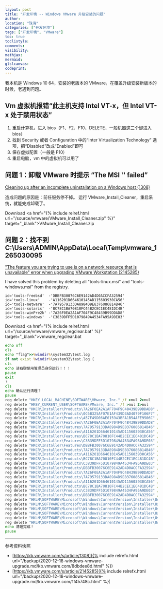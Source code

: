 ```yaml
---
layout: post
title: "开发环境 -- Windows VMware 升级安装的问题"
author:
location: "珠海"
categories: ["开发环境"]
tags: ["开发环境", "VMware"]
toc: true
toclistyle:
comments:
visibility:
mathjax:
mermaid:
glslcanvas:
codeprint:
---
```


我本机是 Windows 10 64，安装的老版本的 VMware，在覆盖升级安装新版本的时候，老遇到问题。


## Vm 虚拟机报错“此主机支持 Intel VT-x，但 Intel VT-x 处于禁用状态”

1. 重启计算机，进入 bios（F1、F2、F10、DELETE，一般机器这三个键进入 bios）
2. 找到 Security 或者 Configuration 中的“Inter Virtualization Technology” 选项，把“Disabled”改成“Enabled”即可
3. 保存虚拟配置（一般是 F10）
4. 重启电脑，vm 中的虚拟机可以用了


## 问题 1：卸载 VMware 时提示 “The MSI '' failed”

[Cleaning up after an incomplete uninstallation on a Windows host (1308)](https://kb.vmware.com/s/article/1308)

造成问题的原因是：前任服务停不掉。
运行 VMware_Install_Cleaner，重启系统，就能完成卸载了。

Download <a href="{% include relref.html url="/source/vmware/VMware_Install_Cleaner.zip" %}" target="_blank">VMware_Install_Cleaner.zip</a>


## 问题 2：找不到 C:\Users\ADMIN\AppData\Local\Temp\vmware_1265030095

["The feature you are trying to use is on a network resource that is unavailable" error when upgrading VMware Workstation (2145285)](https://kb.vmware.com/s/article/2145285)

I have solved this problem by deleting all "tools-linux.msi" and "tools-windows.msi" from the registry.

```
id='tools-freebsd'  -'DBBFB30076C6E9142AD4D0ACCFA32594'
id='tools-linux'    -'A116201D664610145AD115603930CA56'
id='tools-netware'  -'7A79579133DA8984D9E8376086814B46'
id='tools-solaris'  -'BC78C1BA70810FC44B2CEC1EC481DC4B'
id='tools-winPre2k' -'7A26F0EA2A1AF704F9C48439B99DDAD8'
id='tools-windows'  -'C3839DFF5D1079849A4534FA95A9DE03'
```

Download <a href="{% include relref.html url="/source/vmware/vmware_regclear.bat" %}" target="_blank">vmware_regclear.bat</a>

```bat
echo off
cls
echo "flag">>%windir%\system32\test.log
if not exist %windir%\system32\test.log (
cls
echo 请右键使用管理员身份运行！！！
pause
exit
)
cls
echo 确认进行清理？
pause
reg delete "HKEY_LOCAL_MACHINE\SOFTWARE\VMware, Inc." /f >nul 2>nul
reg delete "HKEY_CURRENT_USER\SOFTWARE\VMware, Inc." /f >nul 2>nul
reg delete "HKCR\Installer\Products\7A26F0EA2A1AF704F9C48439B99DDAD8" /f >nul 2>nul
reg delete "HKCR\Installer\Products\0C6B325AF07E1AF439D3AD4079F106F7" /f >nul 2>nul
reg delete "HKCR\Installer\Products\A57F49D06AE015943BFA1B54AFE9506C" /f >nul 2>nul
reg delete "HKCR\Installer\Features\7A26F0EA2A1AF704F9C48439B99DDAD8" /f >nul 2>nul
reg delete "HKCR\Installer\Features\7A79579133DA8984D9E8376086814B46" /f >nul 2>nul
reg delete "HKCR\Installer\Features\A116201D664610145AD115603930CA56" /f >nul 2>nul
reg delete "HKCR\Installer\Features\BC78C1BA70810FC44B2CEC1EC481DC4B" /f >nul 2>nul
reg delete "HKCR\Installer\Features\C3839DFF5D1079849A4534FA95A9DE03" /f >nul 2>nul
reg delete "HKCR\Installer\Features\DBBFB30076C6E9142AD4D0ACCFA32594" /f >nul 2>nul
reg delete "HKCR\Installer\Products\7A79579133DA8984D9E8376086814B46" /f >nul 2>nul
reg delete "HKCR\Installer\Products\A116201D664610145AD115603930CA56" /f >nul 2>nul
reg delete "HKCR\Installer\Products\BC78C1BA70810FC44B2CEC1EC481DC4B" /f >nul 2>nul
reg delete "HKCR\Installer\Products\C3839DFF5D1079849A4534FA95A9DE03" /f >nul 2>nul
reg delete "HKCR\Installer\Products\DBBFB30076C6E9142AD4D0ACCFA32594" /f >nul 2>nul
reg delete "HKCR\Installer\Products\7A26F0EA2A1AF704F9C48439B99DDAD8" /f >nul 2>nul
reg delete "HKCR\Installer\Products\7A79579133DA8984D9E8376086814B46" /f >nul 2>nul
reg delete "HKCR\Installer\Products\A116201D664610145AD115603930CA56" /f >nul 2>nul
reg delete "HKCR\Installer\Products\BC78C1BA70810FC44B2CEC1EC481DC4B" /f >nul 2>nul
reg delete "HKCR\Installer\Products\C3839DFF5D1079849A4534FA95A9DE03" /f >nul 2>nul
reg delete "HKCR\Installer\Products\DBBFB30076C6E9142AD4D0ACCFA32594" /f >nul 2>nul
reg delete "HKLM\SOFTWARE\Microsoft\Windows\CurrentVersion\Installer\UserData\S-1-5-18\Products\7A26F0EA2A1AF704F9C48439B99DDAD8" /f >nul 2>nul
reg delete "HKLM\SOFTWARE\Microsoft\Windows\CurrentVersion\Installer\UserData\S-1-5-18\Products\7A79579133DA8984D9E8376086814B46" /f >nul 2>nul
reg delete "HKLM\SOFTWARE\Microsoft\Windows\CurrentVersion\Installer\UserData\S-1-5-18\Products\A116201D664610145AD115603930CA56" /f >nul 2>nul
reg delete "HKLM\SOFTWARE\Microsoft\Windows\CurrentVersion\Installer\UserData\S-1-5-18\Products\BC78C1BA70810FC44B2CEC1EC481DC4B" /f >nul 2>nul
reg delete "HKLM\SOFTWARE\Microsoft\Windows\CurrentVersion\Installer\UserData\S-1-5-18\Products\C3839DFF5D1079849A4534FA95A9DE03" /f >nul 2>nul
reg delete "HKLM\SOFTWARE\Microsoft\Windows\CurrentVersion\Installer\UserData\S-1-5-18\Products\DBBFB30076C6E9142AD4D0ACCFA32594" /f >nul 2>nul
echo 清理完成！
pause
```



<hr class='reviewline'/>
<p class='reviewtip'><script type='text/javascript' src='{% include relref.html url="/assets/reviewjs/blogs/2020-12-18-windows-vmware-upgrade.md.js" %}'></script></p>
<font class='ref_snapshot'>参考资料快照</font>

- [https://kb.vmware.com/s/article/1308]({% include relrefx.html url="/backup/2020-12-18-windows-vmware-upgrade.md/kb.vmware.com/8dbdee8d.html" %})
- [https://kb.vmware.com/s/article/2145285]({% include relrefx.html url="/backup/2020-12-18-windows-vmware-upgrade.md/kb.vmware.com/1f45748c.html" %})
